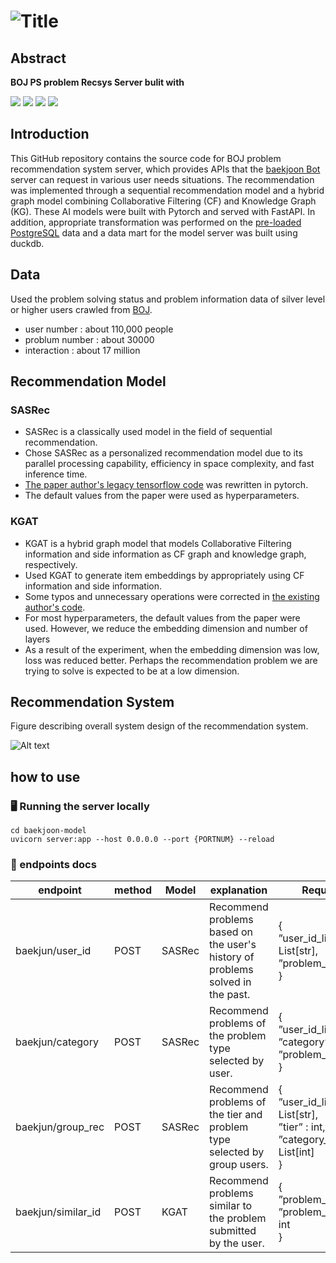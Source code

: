 
# ![Title](https://capsule-render.vercel.app/api?type=transparent&fontColor=000000&text=백발백준%20-%20BOJ%20PS%20problem%20Recsys%20Server%20&height=200&fontSize=35&desc=BOAZ%2019th%20Big%20Data%20Conference%202024%20%20&descAlignY=76&descAlign=50)

## Abstract
**BOJ PS problem Recsys Server bulit with** 

<img src="https://img.shields.io/badge/Python-3776AB?style=flat&logo=Python&logoColor=white"/>
<img src="https://img.shields.io/badge/PyTorch-EE4C2C?style=flat&logo=PyTorch&logoColor=white"/>
<img src="https://img.shields.io/badge/FastAPI-009688?style=flat&logo=FastAPI&logoColor=white"/>
<img src="https://img.shields.io/badge/DuckDB-FFF000?style=flat&logo=DuckDB&logoColor=white"/>

## Introduction
This GitHub repository contains the source code for BOJ problem recommendation system server, which provides APIs that the [baekjoon Bot](https://github.com/boaz-baekjoon/baekjoon-discord-bot) server can request in various user needs situations. The recommendation was implemented through a sequential recommendation model and a hybrid graph model combining Collaborative Filtering (CF) and Knowledge Graph (KG). These AI models were built with Pytorch and served with FastAPI. In addition, appropriate transformation was performed on the [pre-loaded PostgreSQL](https://github.com/boaz-baekjoon/baekjoon-celery-scraper-airflow) data and a data mart for the model server was built using duckdb.

## Data
Used the problem solving status and problem information data of silver level or higher users crawled from [BOJ](https://www.acmicpc.net/).
- user number : about 110,000 people
- problum number : about 30000
- interaction : about 17 million

## Recommendation Model

### SASRec
- SASRec is a classically used model in the field of sequential recommendation.
- Chose SASRec as a personalized recommendation model due to its parallel processing capability, efficiency in space complexity, and fast inference time.
- [The paper author's legacy tensorflow code](https://github.com/kang205/SASRec) was rewritten in pytorch.
- The default values ​from the paper were used as hyperparameters.


### KGAT
- KGAT is a hybrid graph model that models Collaborative Filtering information and side information as CF graph and knowledge graph, respectively.
- Used KGAT to generate item embeddings by appropriately using CF information and side information.
- Some typos and unnecessary operations were corrected in [the existing author's code](https://github.com/xiangwang1223/knowledge_graph_attention_network).
- For most hyperparameters, the default values ​​from the paper were used. However, we reduce the embedding dimension and number of layers 
- As a result of the experiment, when the embedding dimension was low, loss was reduced better. Perhaps the recommendation problem we are trying to solve is expected to be at a low dimension.

## Recommendation System
Figure describing overall system design of the recommendation system. 

![Alt text](image.png)
## how to use

### 🖥️ Running the server locally
```
cd baekjoon-model
uvicorn server:app --host 0.0.0.0 --port {PORTNUM} --reload
```

### 📄 endpoints docs

|endpoint | method | Model | explanation | Request | Response |
|--------|----|------|----------|------|------|
|baekjun/user_id |POST|SASRec|Recommend problems based on the user's history of problems solved in the past.|{<br>”user_id_list”: List[str],<br>”problem_num”:int<br>}|{<br>”{user_id1}”:[problems_list],<br>”{user_id2}”:<br>[problems_list]<br>...}
|baekjun/category |POST|SASRec|Recommend problems of the problem type selected by user.|{<br>”user_id_list”: str,<br>”category”:int<br>”problem_num”:int<br>}|{<br>”user_id” : List[int]<br>}|
|baekjun/group_rec |POST|SASRec|Recommend problems of the tier and problem type selected by group users.|{<br>”user_id_list” : List[str],<br>”tier” : int,<br>”category_num” : List[int]<br>}| {<br>”0” : List[int],<br>”1” : List[int],<br>…,<br>”9” List[int]<br>}|
|baekjun/similar_id |POST|KGAT|Recommend problems similar to the problem submitted by the user.|{<br>”problem_id” : int,<br>”problem_num” : int<br>}|{<br>”problem_id” : List[int]<br>}|

